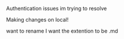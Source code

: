 Authentication issues im trying to resolve


Making changes on local!

want to rename I want the extention to be .md
